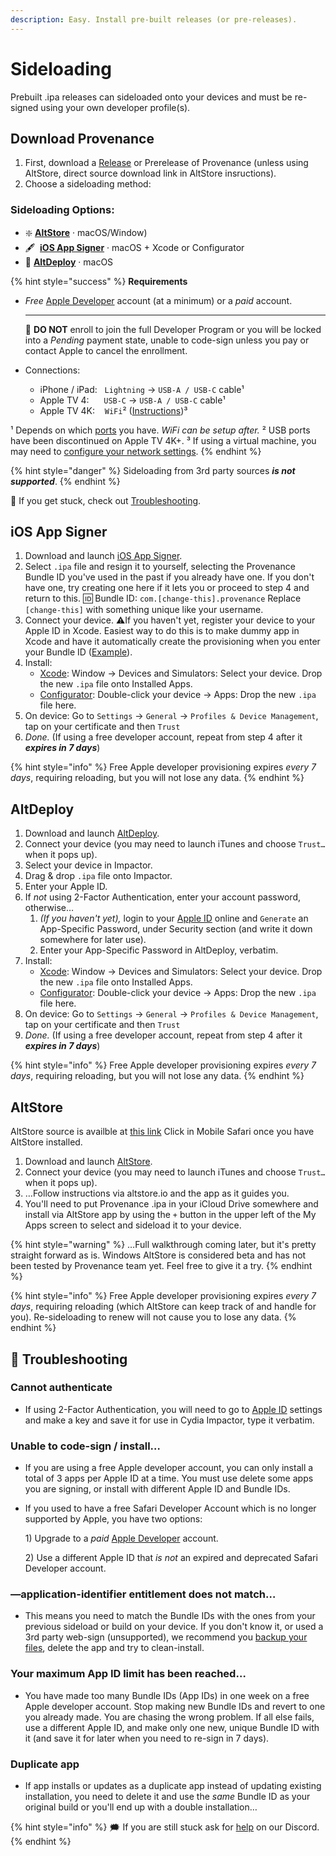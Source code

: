 ```yaml
---
description: Easy. Install pre-built releases (or pre-releases).
---
```


# Sideloading

Prebuilt .ipa releases can sideloaded onto your devices and must be re-signed using your own developer profile\(s\).

## **Download Provenance**

1. First, download a [Release](https://github.com/Provenance-Emu/Provenance/releases) or Prerelease of Provenance (unless using AltStore, direct source download link in AltStore insructions).
2. Choose a sideloading method:

### **Sideloading Options:**

* ❇️  [**AltStore**](sideloading.md#altstore) · macOS/Window)
* 🖋  [**iOS App Signer**](sideloading.md#ios-app-signer) · macOS + Xcode or Configurator
* 🧪  [**AltDeploy**](sideloading.md#altdeploy) · macOS

{% hint style="success" %}
**Requirements**

* _Free_ [Apple Developer](https://9to5mac.com/2016/03/27/how-to-create-free-apple-developer-account-sideload-apps/) account \(at a minimum\) or a _paid_ account.
  ****

  🛑 **DO NOT** enroll to join the full Developer Program or you will be locked into a _Pending_ payment state, unable to code-sign unless you pay or contact Apple to cancel the enrollment.

* Connections:
  * iPhone / iPad:    `Lightning` → `USB-A / USB-C` cable¹
  * Apple TV 4:      `USB-C` → `USB-A / USB-C` cable¹
  * Apple TV 4K:     `WiFi`²  \([Instructions](http://www.redmondpie.com/how-to-wirelessly-connect-apple-tv-4k-to-xcode-on-mac/)\)³

¹ Depends on which [ports](https://support.apple.com/en-us/HT201736) you have. _WiFi can be setup after._
² USB ports have been discontinued on Apple TV 4K+.
³ If using a virtual machine, you may need to [configure your network settings](../../info/miscellaneous/virtualizing-macos.md#cannot-detect-apple-tv-4k-over-wifi).
{% endhint %}

{% hint style="danger" %}
Sideloading from 3rd party sources _**is not supported**_.
{% endhint %}

💢  If you get stuck, check out [Troubleshooting](sideloading.md#troubleshooting).

## iOS App Signer

1. Download and launch [iOS App Signer](https://dantheman827.github.io/ios-app-signer/).
2. Select `.ipa` file and resign it to yourself, selecting the Provenance Bundle ID you've used in the past if you already have one. If you don't have one, try creating one here if it lets you or proceed to step 4 and return to this.    🆔 Bundle ID: `com.[change-this].provenance`  Replace `[change-this]` with something unique like your username.
3. Connect your device. ⚠️If you haven't yet, register your device to your Apple ID in Xcode. Easiest way to do this is to make dummy app in Xcode and have it automatically create the provisioning when you enter your Bundle ID  \([Example](https://dantheman827.github.io/ios-app-signer/#tab-bar)\).
4. Install:
   * [Xcode](https://itunes.apple.com/us/app/xcode/id497799835): Window → Devices and Simulators: Select your device. Drop the new `.ipa` file onto Installed Apps.
   * [Configurator](https://support.apple.com/apple-configurator): Double-click your device → Apps: Drop the new `.ipa` file here.
5. On device: Go to `Settings` → `General` → `Profiles & Device Management`, tap on your certificate and then `Trust`
6. _Done._ \(If using a free developer account, repeat from step 4 after it _**expires in 7 days**_\)

{% hint style="info" %}
Free Apple developer provisioning expires _every 7 days_, requiring reloading, but you will not lose any data.
{% endhint %}

## AltDeploy

1. Download and launch [AltDeploy](https://github.com/pixelomer/AltDeploy/releases).
2. Connect your device \(you may need to launch iTunes and choose `Trust…` when it pops up\).
3. Select your device in Impactor.
4. Drag & drop `.ipa` file onto Impactor.
5. Enter your Apple ID.
6. If _not_ using 2-Factor Authentication, enter your account password, otherwise…
   1. _\(If you haven't yet\),_ login to your [Apple ID](https://appleid.apple.com/) online and `Generate` an App-Specific Password, under Security section \(and write it down somewhere for later use\).
   2. Enter your App-Specific Password in AltDeploy, verbatim.
7. Install:
   * [Xcode](https://itunes.apple.com/us/app/xcode/id497799835): Window → Devices and Simulators: Select your device. Drop the new `.ipa` file onto Installed Apps.
   * [Configurator](https://support.apple.com/apple-configurator): Double-click your device → Apps: Drop the new `.ipa` file here.
8. On device: Go to `Settings` → `General` → `Profiles & Device Management`, tap on your certificate and then `Trust`
9. _Done._ \(If using a free developer account, repeat from step 4 after it _**expires in 7 days**_\)

{% hint style="info" %}
Free Apple developer provisioning expires _every 7 days_, requiring reloading, but you will not lose any data.
{% endhint %}

## AltStore

AltStore source is availble at [this link](altstore://source?url=https://provenance-emu.com/apps.json)
Click in Mobile Safari once you have AltStore installed.

1. Download and launch [AltStore](https://altstore.io).
2. Connect your device \(you may need to launch iTunes and choose `Trust…` when it pops up\).
3. …Follow instructions via altstore.io and the app as it guides you.
4. You'll need to put Provenance .ipa in your iCloud Drive somewhere and install via AltStore app by using the `+` button in the upper left of the My Apps screen to select and sideload it to your device.

{% hint style="warning" %}
…Full walkthrough coming later, but it's pretty straight forward as is. Windows AltStore is considered beta and has not been tested by Provenance team yet. Feel free to give it a try.
{% endhint %}

{% hint style="info" %}
Free Apple developer provisioning expires _every 7 days_, requiring reloading \(which AltStore can keep track of and handle for you\). Re-sideloading to renew will not cause you to lose any data.
{% endhint %}

## 💢 Troubleshooting

### Cannot authenticate

* If using 2-Factor Authentication, you will need to go to [Apple ID](https://appleid.apple.com/) settings and make a key and save it for use in Cydia Impactor, type it verbatim.

### Unable to code-sign / install…

* If you are using a free Apple developer account, you can only install a total of 3 apps per Apple ID at a time. You must use delete some apps you are signing, or install with different Apple ID and Bundle IDs.
* If you used to have a free Safari Developer Account which is no longer supported by Apple, you have two options:

  1\) Upgrade to a _paid_ [Apple Developer](https://developer.apple.com/programs/) account.

  2\) Use a different Apple ID that _is not_ an expired and deprecated Safari Developer account.

### **—application-identifier entitlement does not match…**

* This means you need to match the Bundle IDs with the ones from your previous sideload or build on your device. If you don't know it, or used a 3rd party web-sign \(unsupported\), we recommend you [backup your files](../../info/miscellaneous/restoring-files.md), delete the app and try to clean-install.

### **Your maximum App ID limit has been reached…**

* You have made too many Bundle IDs \(App IDs\) in one week on a free Apple developer account. Stop making new Bundle IDs and revert to one you already made. You are chasing the wrong problem. If all else fails, use a different Apple ID, and make only one new, unique Bundle ID with it \(and save it for later when you need to re-sign in 7 days\).

### Duplicate app

* If app installs or updates as a duplicate app instead of updating existing installation, you need to delete it and use the _same_ Bundle ID as your original build or you'll end up with a double installation…

{% hint style="info" %}
🗯 If you are still stuck ask for [help](https://discord.gg/NhzgrXh) on our Discord.
{% endhint %}
